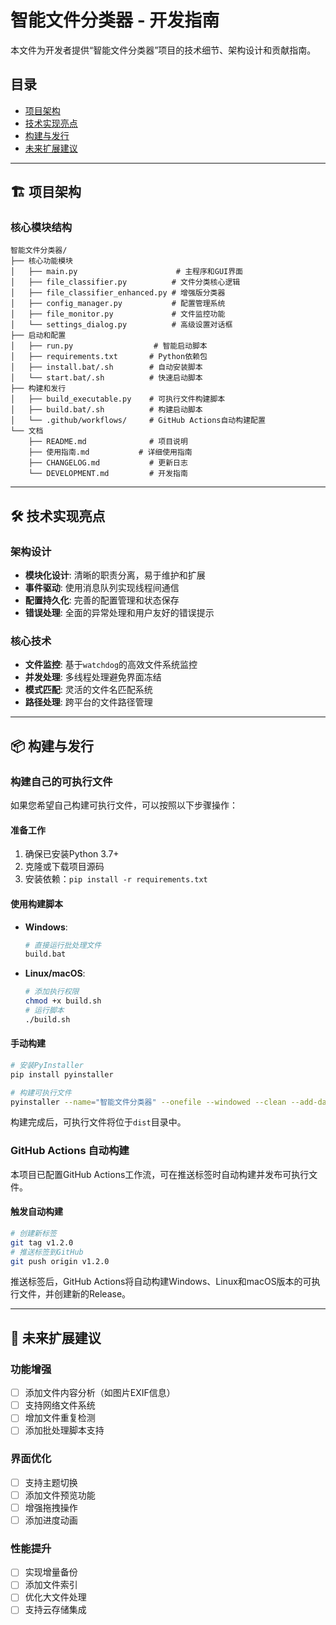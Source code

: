 # 智能文件分类器 - 开发指南

本文件为开发者提供“智能文件分类器”项目的技术细节、架构设计和贡献指南。

## 目录
- [项目架构](#-项目架构)
- [技术实现亮点](#-技术实现亮点)
- [构建与发行](#-构建与发行)
- [未来扩展建议](#-未来扩展建议)

---

## 🏗️ 项目架构

### 核心模块结构
```
智能文件分类器/
├── 核心功能模块
│   ├── main.py                      # 主程序和GUI界面
│   ├── file_classifier.py          # 文件分类核心逻辑
│   ├── file_classifier_enhanced.py # 增强版分类器
│   ├── config_manager.py           # 配置管理系统
│   ├── file_monitor.py             # 文件监控功能
│   └── settings_dialog.py          # 高级设置对话框
├── 启动和配置
│   ├── run.py                  # 智能启动脚本
│   ├── requirements.txt       # Python依赖包
│   ├── install.bat/.sh        # 自动安装脚本
│   └── start.bat/.sh          # 快速启动脚本
├── 构建和发行
│   ├── build_executable.py    # 可执行文件构建脚本
│   ├── build.bat/.sh          # 构建启动脚本
│   └── .github/workflows/     # GitHub Actions自动构建配置
└── 文档
    ├── README.md              # 项目说明
    ├── 使用指南.md           # 详细使用指南
    ├── CHANGELOG.md           # 更新日志
    └── DEVELOPMENT.md         # 开发指南
```

---

## 🛠️ 技术实现亮点

### 架构设计
- **模块化设计**: 清晰的职责分离，易于维护和扩展
- **事件驱动**: 使用消息队列实现线程间通信
- **配置持久化**: 完善的配置管理和状态保存
- **错误处理**: 全面的异常处理和用户友好的错误提示

### 核心技术
- **文件监控**: 基于`watchdog`的高效文件系统监控
- **并发处理**: 多线程处理避免界面冻结
- **模式匹配**: 灵活的文件名匹配系统
- **路径处理**: 跨平台的文件路径管理

---

## 📦 构建与发行

### 构建自己的可执行文件

如果您希望自己构建可执行文件，可以按照以下步骤操作：

#### 准备工作
1. 确保已安装Python 3.7+
2. 克隆或下载项目源码
3. 安装依赖：`pip install -r requirements.txt`

#### 使用构建脚本

- **Windows**:
  ```bash
  # 直接运行批处理文件
  build.bat
  ```
- **Linux/macOS**:
  ```bash
  # 添加执行权限
  chmod +x build.sh
  # 运行脚本
  ./build.sh
  ```

#### 手动构建
```bash
# 安装PyInstaller
pip install pyinstaller

# 构建可执行文件
pyinstaller --name="智能文件分类器" --onefile --windowed --clean --add-data="README.md:." --add-data="使用指南.md:." main.py
```
构建完成后，可执行文件将位于`dist`目录中。

### GitHub Actions 自动构建

本项目已配置GitHub Actions工作流，可在推送标签时自动构建并发布可执行文件。

#### 触发自动构建
```bash
# 创建新标签
git tag v1.2.0
# 推送标签到GitHub
git push origin v1.2.0
```
推送标签后，GitHub Actions将自动构建Windows、Linux和macOS版本的可执行文件，并创建新的Release。

---

## 🔮 未来扩展建议

### 功能增强
- [ ] 添加文件内容分析（如图片EXIF信息）
- [ ] 支持网络文件系统
- [ ] 增加文件重复检测
- [ ] 添加批处理脚本支持

### 界面优化
- [ ] 支持主题切换
- [ ] 添加文件预览功能
- [ ] 增强拖拽操作
- [ ] 添加进度动画

### 性能提升
- [ ] 实现增量备份
- [ ] 添加文件索引
- [ ] 优化大文件处理
- [ ] 支持云存储集成
